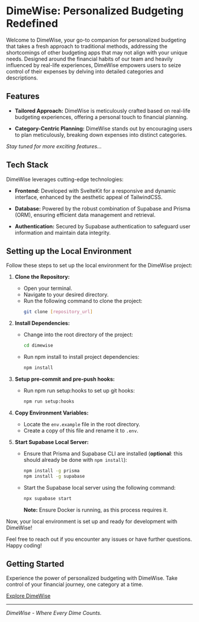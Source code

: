 # DimeWise: Personalized Budgeting Redefined

Welcome to DimeWise, your go-to companion for personalized budgeting that takes a fresh approach to traditional methods, addressing the shortcomings of other budgeting apps that may not align with your unique needs. Designed around the financial habits of our team and heavily influenced by real-life experiences, DimeWise empowers users to seize control of their expenses by delving into detailed categories and descriptions.

## Features

- **Tailored Approach:** DimeWise is meticulously crafted based on real-life budgeting experiences, offering a personal touch to financial planning.

- **Category-Centric Planning:** DimeWise stands out by encouraging users to plan meticulously, breaking down expenses into distinct categories.

_Stay tuned for more exciting features..._

## Tech Stack

DimeWise leverages cutting-edge technologies:

- **Frontend:** Developed with SvelteKit for a responsive and dynamic interface, enhanced by the aesthetic appeal of TailwindCSS.

- **Database:** Powered by the robust combination of Supabase and Prisma (ORM), ensuring efficient data management and retrieval.

- **Authentication:** Secured by Supabase authentication to safeguard user information and maintain data integrity.

## Setting up the Local Environment

Follow these steps to set up the local environment for the DimeWise project:

1. **Clone the Repository:**

   - Open your terminal.
   - Navigate to your desired directory.
   - Run the following command to clone the project:
     ```bash
     git clone [repository_url]
     ```

2. **Install Dependencies:**

   - Change into the root directory of the project:
     ```bash
     cd dimewise
     ```
   - Run npm install to install project dependencies:
     ```bash
     npm install
     ```

3. **Setup pre-commit and pre-push hooks:**

   - Run npm run setup:hooks to set up git hooks:
     ```bash
     npm run setup:hooks
     ```

4. **Copy Environment Variables:**

   - Locate the `env.example` file in the root directory.
   - Create a copy of this file and rename it to `.env`.

5. **Start Supabase Local Server:**
   - Ensure that Prisma and Supabase CLI are installed (**optional**: this should already be done with `npm install`):
     ```bash
     npm install -g prisma
     npm install -g supabase
     ```
   - Start the Supabase local server using the following command:
     ```bash
     npx supabase start
     ```
     **Note:** Ensure Docker is running, as this process requires it.

Now, your local environment is set up and ready for development with DimeWise!

Feel free to reach out if you encounter any issues or have further questions. Happy coding!

## Getting Started

Experience the power of personalized budgeting with DimeWise. Take control of your financial journey, one category at a time.

[Explore DimeWise](#)

---

_DimeWise - Where Every Dime Counts._
